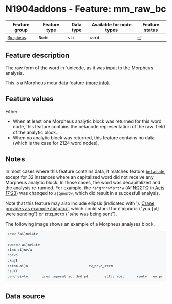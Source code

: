 # N1904addons - Feature: mm_raw_bc

Feature group |Feature type | Data type | Available for node types | Feature status
---  | --- | --- | --- | ---
[`Morpheus`](README.md#feature-group-morpheus-analyses-meta-and-summary) | `Node` | `str` | `word` | [✅](featurestatus.md#Trustworthy "Trustworthy")

## Feature description

The raw form of the word in `unicode, as it was input to the Morpheus analysis.

This is a Morpheus meta data feature ([more info](../using_the_morpheus_features.md)).

## Feature values

Either:
 - When at least one Morpheus analytic block was returned for this word node, this feature contains the betacode representation of the raw: field of the analytic block. 
 - When no analytic block was returned, this feature contains no data (which is the case for 2124 word nodes).

## Notes

In most cases where this feature contains data, it matches feature [`betacode`](betacode.md), except for 32 instances where an capitalized word did not receive any Morpheus analytic block. In those cases, the word was decapitalized and the analysis re-runned. For example, the `*a*g*n*w*s*t*w` (ΑΓΝΩΣΤΩ in [Acts 17:23](https://learner.bible/text/show_text/nestle1904/Acts/17/23)) was changed to `a)gnwstw`, which did result in a succesfull analysis.
 
Note that this feature may also include ellipsis (indicated with '). [Crane provides as example ἐπέμπετ᾽](https://github.com/gregorycrane/Homerica/blob/1ad202eec627414e7153f5512d6cb43abc22e308/Tb%2BMorpheus#L77), which could stand for ἐπέμπετε ("you [pl] were sending") or ἐπέμπετο ("s/he was being sent").


The following image shows an example of a Morpheus analyses block.




<IMG SRC="images/morpheus_block_example.png">

## Data source
